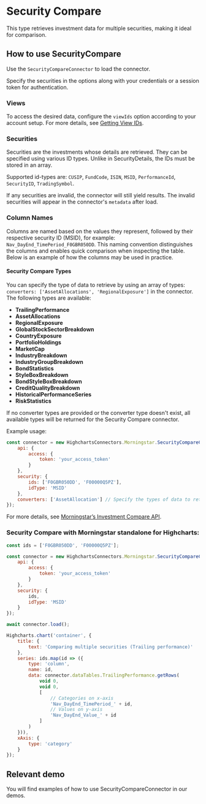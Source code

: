 # Security Compare

This type retrieves investment data for multiple securities, making it ideal for comparison.

## How to use SecurityCompare

Use the `SecurityCompareConnector` to load the connector.

Specify the securities in the options along with your credentials or a session token
for authentication.

### Views

To access the desired data, configure the `viewIds` option according to your account setup. For more details, see [Getting View IDs].

### Securities

Securities are the investments whose details are retrieved. They can be specified using various ID types. Unlike in SecurityDetails, the IDs must be stored in an array.

Supported id-types are: `CUSIP`, `FundCode`, `ISIN`, `MSID`, `PerformanceId`, `SecurityID`, `TradingSymbol`.

If any securities are invalid, the connector will still yield results. The invalid securities will appear in the connector's `metadata` after load.


### Column Names

Columns are named based on the values they represent, followed by their respective security ID (MSID), for example: `Nav_DayEnd_TimePeriod_F0GBR050DD`. This naming convention distinguishes the columns and enables quick comparison when inspecting the table. Below is an example of how the columns may be used in practice.

#### Security Compare Types

You can specify the type of data to retrieve by using an array of types: `converters: ['AssetAllocations', 'RegionalExposure']` in the connector. The following types are available:

- **TrailingPerformance**
- **AssetAllocations**
- **RegionalExposure**
- **GlobalStockSectorBreakdown**
- **CountryExposure**
- **PortfolioHoldings**
- **MarketCap**
- **IndustryBreakdown**
- **IndustryGroupBreakdown**
- **BondStatistics**
- **StyleBoxBreakdown**
- **BondStyleBoxBreakdown**
- **CreditQualityBreakdown**
- **HistoricalPerformanceSeries**
- **RiskStatistics**

If no converter types are provided or the converter type doesn't exist, all available types will be returned for the Security Compare connector.

Example usage:

```js
const connector = new HighchartsConnectors.Morningstar.SecurityCompareConnector({
    api: {
        access: {
            token: 'your_access_token'
        }
    },
    security: {
        ids: ['F0GBR050DD', 'F00000Q5PZ'],
        idType: 'MSID'
    },
    converters: ['AssetAllocation'] // Specify the types of data to retrieve
});
```

For more details, see [Morningstar’s Investment Compare API].

### Security Compare with Morningstar standalone for Highcharts:

```js
const ids = ['F0GBR050DD', 'F00000Q5PZ'];

const connector = new HighchartsConnectors.Morningstar.SecurityCompareConnector({
    api: {
        access: {
            token: 'your_access_token'
        }
    },
    security: {
        ids,
        idType: 'MSID'
    }
});

await connector.load();

Highcharts.chart('container', {
    title: {
        text: 'Comparing multiple securities (Trailing performance)'
    },
    series: ids.map(id => ({
        type: 'column',
        name: id,
        data: connector.dataTables.TrailingPerformance.getRows(
            void 0,
            void 0,
            [
                // Categories on x-axis
                'Nav_DayEnd_TimePeriod_' + id,
                // Values on y-axis
                'Nav_DayEnd_Value_' + id
            ]
        )
    })),
    xAxis: {
        type: 'category'
    }
});
```

## Relevant demo

You will find examples of how to use SecurityCompareConnector in our demos.

[Morningstar’s Investment Compare API]: https://developer.morningstar.com/direct-web-services/documentation/direct-web-services/security-details/investment-compare

[Getting View IDs]: https://developer.morningstar.com/direct-web-services/documentation/direct-web-services/security-details/investment-details#get-views